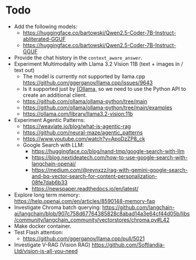 # Todo
- Add the following models:
  - https://huggingface.co/bartowski/Qwen2.5-Coder-7B-Instruct-abliterated-GGUF
  - https://huggingface.co/bartowski/Qwen2.5-Coder-7B-Instruct-GGUF
- Provide the chat history in the `context_aware_answer`.
- Experiment Multimodality with Llama 3.2 Vision 11B (text + images in / text out)
  - The model is currently not supported by llama.cpp https://github.com/ggerganov/llama.cpp/issues/9643
  - Is it supported just by [(Ollama,](https://github.com/ollama/ollama) so we need to use the Python API to create an additional client.
  - https://github.com/ollama/ollama-python/tree/main
  - https://github.com/ollama/ollama-python/tree/main/examples
  - https://ollama.com/library/llama3.2-vision:11b
- Experiment Agentic Patterns:
  - https://weaviate.io/blog/what-is-agentic-rag
  - https://github.com/neural-maze/agentic_patterns
  - https://www.youtube.com/watch?v=ApoDzZP8_ck
  - Google Search with LLM:
    - https://huggingface.co/blog/nand-tmp/google-search-with-llm
    - https://blog.nextideatech.com/how-to-use-google-search-with-langchain-openai/
    - https://medium.com/@reynxzz/rag-with-gemini-google-search-and-bq-vector-search-for-content-personalization-08fe7dab6b33
    - https://newspaper.readthedocs.io/en/latest/
- Explore long term memory: https://help.openai.com/en/articles/8590148-memory-faq
- Investigate Chroma batch querying: https://github.com/langchain-ai/langchain/blob/907c758d67764385828c8abad14a3e64cf44d05b/libs/community/langchain_community/vectorstores/chroma.py#L42
- Make docker container.
- Test Flash attention:
  - https://github.com/ggerganov/llama.cpp/pull/5021
- Investigate V-RAG (Vision RAG) https://github.com/Softlandia-Ltd/vision-is-all-you-need
